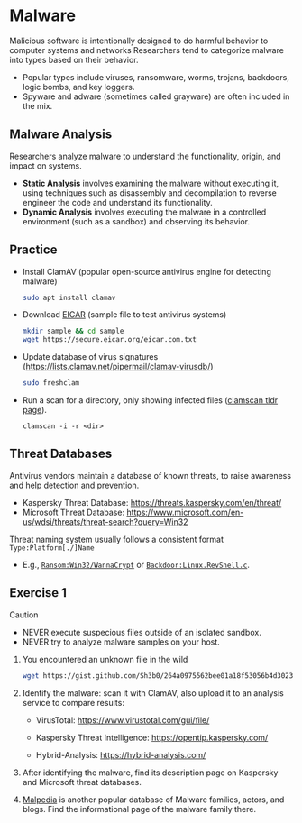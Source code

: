 # Malware

Malicious software is intentionally designed to do harmful behavior to computer systems and networks Researchers tend to categorize malware into types based on their behavior.

- Popular types include viruses, ransomware, worms, trojans, backdoors, logic bombs, and key loggers.
- Spyware and adware (sometimes called grayware) are often included in the mix.

## Malware Analysis

Researchers analyze malware to understand the functionality, origin, and impact on systems.

- **Static Analysis** involves examining the malware without executing it, using techniques such as disassembly and decompilation to reverse engineer the code and understand its functionality.
- **Dynamic Analysis** involves executing the malware in a controlled environment (such as a sandbox) and observing its behavior.

## Practice

- Install ClamAV (popular open-source antivirus engine for detecting malware)

   ```bash
   sudo apt install clamav
   ```

- Download [EICAR](https://en.wikipedia.org/wiki/EICAR_test_file) (sample file to test antivirus systems)

   ```bash
   mkdir sample && cd sample
   wget https://secure.eicar.org/eicar.com.txt
   ```

- Update database of virus signatures (https://lists.clamav.net/pipermail/clamav-virusdb/)

   ```bash
   sudo freshclam
   ```

- Run a scan for a directory, only showing infected files ([clamscan tldr page](https://tldr.inbrowser.app/pages/common/clamscan)).

   ```shell
   clamscan -i -r <dir>
   ```

## Threat Databases

Antivirus vendors maintain a database of known threats, to raise awareness and help detection and prevention.

- Kaspersky Threat Database: https://threats.kaspersky.com/en/threat/
- Microsoft Threat Database: https://www.microsoft.com/en-us/wdsi/threats/threat-search?query=Win32

Threat naming system usually follows a consistent format `Type:Platform[./]Name`

- E.g., [`Ransom:Win32/WannaCrypt`](https://www.microsoft.com/en-us/wdsi/threats/malware-encyclopedia-description?Name=Ransom:Win32/WannaCrypt) or [`Backdoor:Linux.RevShell.c`](https://threats.kaspersky.com/en/threat/Backdoor.Linux.RevShell.c/).

## Exercise 1

> [!CAUTION]
>
> - NEVER execute suspecious files outside of an isolated sandbox.
> - NEVER try to analyze malware samples on your host.

1. You encountered an unknown file in the wild

   ```bash
   wget https://gist.github.com/Sh3b0/264a0975562bee01a18f53056b4d3023/raw/e1144fe393cd7f2b8ad073a13b8c0ba61a823bc6/suspecious.vbs
   ```

2. Identify the malware: scan it with ClamAV, also upload it to an analysis service to compare results:

   - VirusTotal: https://www.virustotal.com/gui/file/

   - Kaspersky Threat Intelligence: https://opentip.kaspersky.com/

   - Hybrid-Analysis: https://hybrid-analysis.com/

2. After identifying the malware, find its description page on Kaspersky and Microsoft threat databases.

2. [Malpedia](https://malpedia.caad.fkie.fraunhofer.de/library) is another popular database of Malware families, actors, and blogs. Find the informational page of the malware family there.

